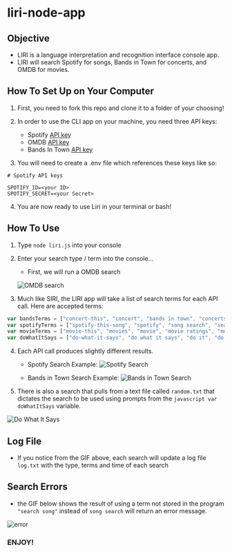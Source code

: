 # liri-node-app

## Objective

- LIRI is a language interpretation and recognition interface console app.  
- LIRI will search Spotify for songs, Bands in Town for concerts, and OMDB for movies.

## How To Set Up on Your Computer

1. First, you need to fork this repo and clone it to a folder of your choosing!

2. In order to use the CLI app on your machine, you need three API keys:
    * Spotify [API key](https://developer.spotify.com/documentation/web-api/)
    * OMDB [API key](http://omdbapi.com/)
    * Bands In Town [API key](http://www.artists.bandsintown.com/bandsintown-api)

3. You will need to create a .env file which references these keys like so:

```
# Spotify API keys

SPOTIFY_ID=<your ID>
SPOTIFY_SECRET=<your Secret>
```
4. You are now ready to use Liri in your terminal or bash!

## How To Use

1. Type ``` node liri.js ``` into your console

2. Enter your search type / term into the console...

    * First, we will run a OMDB search

    ![OMDB search](https://media.giphy.com/media/toYIiutyeYgfPvYg76/giphy.gif)
    
3. Much like SIRI, the LIRI app will take a list of search terms for each API call. Here are accepted terms:

```javascript
var bandsTerms = ["concert-this", "concert", "bands in town", "concerts", "bands-in-town"];
var spotifyTerms = ["spotify-this-song", "spotify", "song search", "search songs", "songs", "tracks", "song-search", "search-songs", "song"];
var movieTerms = ["movie-this", "movies", "movie", "movie ratings", "movie-ratings", "OMDB", "OMDB search", "OMDB-search"];
var doWhatItSays = ["do-what-it-says", "do what it says", "do it", "do it!", "what's in random.txt?", "random", ""];
```

4. Each API call produces slightly different results.

   * Spotify Search Example: 
   ![Spotify Search](https://media.giphy.com/media/vgwdltDPFU0JL6EGqX/giphy.gif)
   
   * Bands in Town Search Example:
   ![Bands in Town Search](https://media.giphy.com/media/8qx5bVX40YRcNrqD9C/giphy.gif)
   
   
5. There is also a search that pulls from a text file called ```random.txt``` that dictates the search to be used using prompts from the ```javascript var doWhatItSays``` variable. 

![Do What It Says](https://media.giphy.com/media/1jbaPvNCSDgaZSNh3t/giphy.gif)

## Log File

- If you notice from the GIF above, each search will update a log file ```log.txt``` with the type, terms and time of each search


## Search Errors

- the GIF below shows the result of using a term not stored in the program ```"search song"``` instead of ```song search``` will return an error message.

![error](https://media.giphy.com/media/fQivMafHlm5VkqEaNz/giphy.gif)


### ENJOY!
